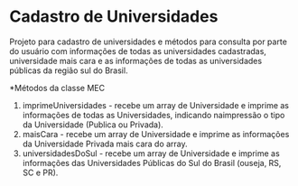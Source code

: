 # Cadastro de Universidades
Projeto para cadastro de universidades e métodos para consulta por parte do usuário com informações de todas as universidades cadastradas, universidade mais cara e as informações de todas as universidades públicas da região sul do Brasil.

*Métodos da classe MEC
1) imprimeUniversidades - recebe um array de Universidade e imprime as informações de todas as Universidades, indicando naimpressão o tipo da Universidade (Publica ou Privada).
2) maisCara - recebe um array de Universidade e imprime as informações da Universidade Privada mais cara do array.
3) universidadesDoSul - recebe um array de Universidade e imprime as informações das Universidades Públicas do Sul do Brasil (ouseja, RS, SC e PR).
